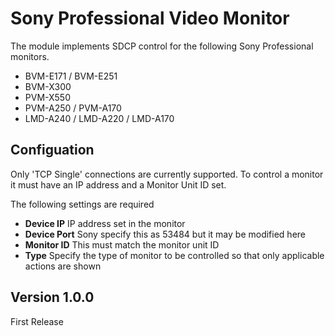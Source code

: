 # Sony Professional Video Monitor

The module implements SDCP control for the following Sony Professional monitors. 

- BVM-E171 / BVM-E251
- BVM-X300
- PVM-X550
- PVM-A250 / PVM-A170
- LMD-A240 / LMD-A220 / LMD-A170

## Configuation
Only 'TCP Single' connections are currently supported. To control a monitor it must have an IP address and a Monitor Unit ID set.

The following settings are required

- **Device IP** IP address set in the monitor
- **Device Port** Sony specify this as 53484 but it may be modified here
- **Monitor ID** This must match the monitor unit ID
- **Type** Specify the type of monitor to be controlled so that only applicable actions are shown

## Version 1.0.0
First Release